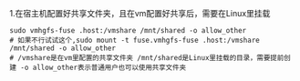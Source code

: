 1.在宿主机配置好共享文件夹，且在vm配置好共享后，需要在Linux里挂载
```shell
sudo vmhgfs-fuse .host:/vmshare /mnt/shared -o allow_other
# 如果不行试试这个,sudo mount -t fuse.vmhgfs-fuse .host:/vmshare /mnt/shared -o allow_other
# /vmshare是在vm里配置的共享文件夹 /mnt/shared是Linux里挂载的目录，需要提前创建 -o allow_other表示普通用户也可以使用共享文件夹
```